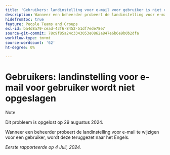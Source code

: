 ```yaml
---
title: 'Gebruikers: landinstelling voor e-mail voor gebruiker is niet opgeslagen'
description: Wanneer een beheerder probeert de landinstelling voor e-mail te wijzigen voor een gebruiker, wordt deze teruggezet naar het Engels.
hidefromtoc: true
feature: People Teams and Groups
exl-id: ba4d8a79-cead-43f6-8452-51df7ede78e7
source-git-commit: 78c9f85a24c3343053e0862a847e6b6e9b0b2dfa
workflow-type: tm+mt
source-wordcount: '62'
ht-degree: 0%

---
```


# Gebruikers: landinstelling voor e-mail voor gebruiker wordt niet opgeslagen

>[!NOTE]
>
>Dit probleem is opgelost op 29 augustus 2024.

Wanneer een beheerder probeert de landinstelling voor e-mail te wijzigen voor een gebruiker, wordt deze teruggezet naar het Engels.

_Eerste rapporteerde op 4 Juli, 2024._
